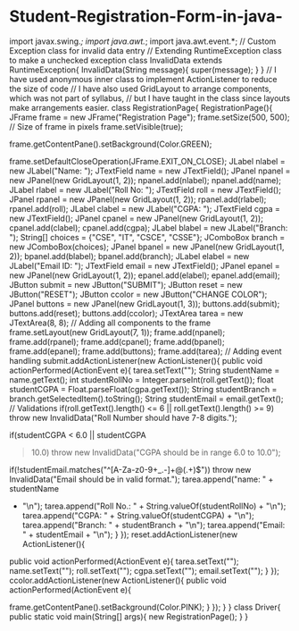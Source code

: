 # Student-Registration-Form-in-java-
import javax.swing.*;
import java.awt.*;
import java.awt.event.*;
// Custom Exception class for invalid data entry
// Extending RuntimeException class to make a unchecked exception
class InvalidData extends RuntimeException{
 InvalidData(String message){
 super(message);
 }
}
// I have used anonymous inner class to implement ActionListener to reduce the size of code
// I have also used GridLayout to arrange components, which was not part of syllabus, 
// but I have taught in the class since layouts make arrangements easier.
class RegistrationPage{
 RegistrationPage(){
 JFrame frame = new JFrame("Registration Page");
 frame.setSize(500, 500); // Size of frame in pixels
 frame.setVisible(true);
 
frame.getContentPane().setBackground(Color.GREEN);
 
frame.setDefaultCloseOperation(JFrame.EXIT_ON_CLOSE);
 JLabel nlabel = new JLabel("Name: ");
 JTextField name = new JTextField();
 JPanel npanel = new JPanel(new 
GridLayout(1, 2));
 npanel.add(nlabel);
 npanel.add(name);
 JLabel rlabel = new JLabel("Roll No: ");
 JTextField roll = new JTextField();
 JPanel rpanel = new JPanel(new GridLayout(1, 2));
 rpanel.add(rlabel);
 rpanel.add(roll);
 JLabel clabel = new JLabel("CGPA: ");
 JTextField cgpa = new JTextField();
 JPanel cpanel = new JPanel(new 
GridLayout(1, 2));
 cpanel.add(clabel);
 cpanel.add(cgpa);
 JLabel blabel = new JLabel("Branch: ");
 String[] choices = {"CSE", "IT", "CSCE", 
"CSSE"};
 JComboBox<String> branch = new 
JComboBox<String>(choices);
 JPanel bpanel = new JPanel(new 
GridLayout(1, 2));
 bpanel.add(blabel);
 bpanel.add(branch);
 JLabel elabel = new JLabel("Email ID: ");
 JTextField email = new JTextField();
 JPanel epanel = new JPanel(new 
GridLayout(1, 2));
 epanel.add(elabel);
 epanel.add(email);
 JButton submit = new JButton("SUBMIT");
 JButton reset = new JButton("RESET");
 JButton ccolor = new JButton("CHANGE COLOR");
 JPanel buttons = new JPanel(new 
GridLayout(1, 3));
 buttons.add(submit);
 buttons.add(reset);
 buttons.add(ccolor);
 JTextArea tarea = new JTextArea(8, 8);
 // Adding all components to the frame
 frame.setLayout(new GridLayout(7, 1));
 frame.add(npanel);
 frame.add(rpanel);
 frame.add(cpanel);
 frame.add(bpanel);
 frame.add(epanel);
 frame.add(buttons);
 frame.add(tarea);
 // Adding event handling
 submit.addActionListener(new 
ActionListener(){
 public void actionPerformed(ActionEvent 
e){
 tarea.setText("");
 String studentName = name.getText();
 int studentRollNo = 
Integer.parseInt(roll.getText());
 float studentCGPA = 
Float.parseFloat(cgpa.getText());
 String studentBranch = 
branch.getSelectedItem().toString();
 String studentEmail = email.getText();
 // Validations
 if(roll.getText().length() <= 6 || 
roll.getText().length() >= 9)
 throw new InvalidData("Roll Number should have 7-8 digits.");
 
 if(studentCGPA < 6.0 || studentCGPA 
> 10.0)
 throw new InvalidData("CGPA should be in range 6.0 to 10.0");
 
 if(!studentEmail.matches("^[A-Za-z0-9+_.-]+@(.+)$"))
 throw new InvalidData("Email should be in valid format.");
 tarea.append("name: " + studentName 
+ "\n");
 tarea.append("Roll No.: " + 
String.valueOf(studentRollNo) + "\n");
 tarea.append("CGPA: " + 
String.valueOf(studentCGPA) + "\n");
 tarea.append("Branch: " + 
studentBranch + "\n");
 tarea.append("Email: " + 
studentEmail + "\n");
 }
 });
 reset.addActionListener(new 
ActionListener(){

 public void actionPerformed(ActionEvent 
e){
 tarea.setText("");
 name.setText("");
 roll.setText("");
 cgpa.setText("");
 email.setText("");
 }
 });
 ccolor.addActionListener(new 
ActionListener(){
 public void actionPerformed(ActionEvent 
e){
 
frame.getContentPane().setBackground(Color.PINK);
 }
 });
 }
}
class Driver{
 public static void main(String[] args){
 new RegistrationPage();
 }
}
